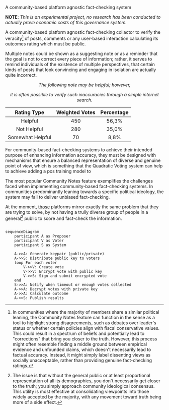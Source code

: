 A community-based platform agnostic fact-checking system

**NOTE**: _This is an experimental project, no research has been conducted to actually prove economic costs of this governance system._

A community-based platform agnostic fact-checking collactor to verify the veracity[^1] of posts, comments or any user-based interaction calculating its outcomes rating which must be public.

Multiple notes could be shown as a suggesting note or as a reminder that the goal is not to correct every piece of information; rather, it serves to remind individuals of the existence of multiple perspectives, that certain kinds of posts that look convincing and engaging in isolation are actually quite incorrect.

<div align="center">

<em>The following note may be helpful; however,

it is often possible to verify such inaccuracies through a simple internet search.</em>

|   Rating Type    | Weighted Votes | Percentage |
| :--------------: | :------------: | :--------: |
|     Helpful      |      450       |   56,3%    |
|   Not Helpful    |      280       |   35,0%    |
| Somewhat Helpful |       70       |    8,8%    |

</div>

For community-based fact-checking systems to achieve their intended purpose of enhancing information accuracy, they must be designed with mechanisms that ensure a balanced representation of diverse and genuine point of view, which is something that the Quadratic Voting system can help to achieve adding a pos training model to

The most popular Community Notes feature exemplifies the challenges faced when implementing community-based fact-checking systems. In communities predominantly leaning towards a specific political ideology, the system may fail to deliver unbiased fact-checking.

At the moment, [those](https://github.com/twitter/communitynotes/blob/main/documentation/about/challenges.md?plain=1#L20) platforms mirror exactly the same problem that they are trying to solve, by not having a trully diverse group of people in a general[^2] public to score and fact-check the information.

```mermaid

sequenceDiagram
    participant A as Proposer
    participant V as Voter
    participant S as System

    A->>A: Generate keypair (public/private)
    A->>S: Distribute public key to voters
    loop For each voter
        V->>V: Create vote
        V->>V: Encrypt vote with public key
        V->>S: Sign and submit encrypted vote
    end
    S->>A: Notify when timeout or enough votes collected
    A->>A: Decrypt votes with private key
    A->>A: Calculate outcome
    A->>S: Publish results
```

[^1]: In communities where the majority of members share a similar political leaning, the Community Notes feature can function in the sense as a tool to highlight strong disagreements, such as debates over leader's status or whether certain policies align with fiscal conservative values. This could result in a spectrum of beliefs and potentially lead to "corrections" that bring you closer to the truth. However, this process might often resemble finding a middle ground between empirical evidence and unfounded claims, which doesn't necessarily lead to factual accuracy. Instead, it might simply label dissenting views as socially unacceptable, rather than providing genuine fact-checking ratings.
[^2]: The issue is that without the general public or at least proportional representation of all its demographics, you don't necessarily get closer to the truth; you simply approach community ideological consensus. This utility is most effective at consolidating viewpoints into those widely accepted by the majority, with any movement toward truth being more of a side effect.
